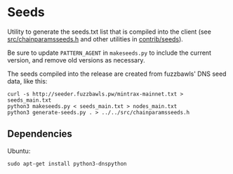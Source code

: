 # Seeds

Utility to generate the seeds.txt list that is compiled into the client
(see [src/chainparamsseeds.h](/src/chainparamsseeds.h) and other utilities in [contrib/seeds](/contrib/seeds)).

Be sure to update `PATTERN_AGENT` in `makeseeds.py` to include the current version,
and remove old versions as necessary.

The seeds compiled into the release are created from fuzzbawls' DNS seed data, like this:

    curl -s http://seeder.fuzzbawls.pw/mintrax-mainnet.txt > seeds_main.txt
    python3 makeseeds.py < seeds_main.txt > nodes_main.txt
    python3 generate-seeds.py . > ../../src/chainparamsseeds.h

## Dependencies

Ubuntu:

    sudo apt-get install python3-dnspython
